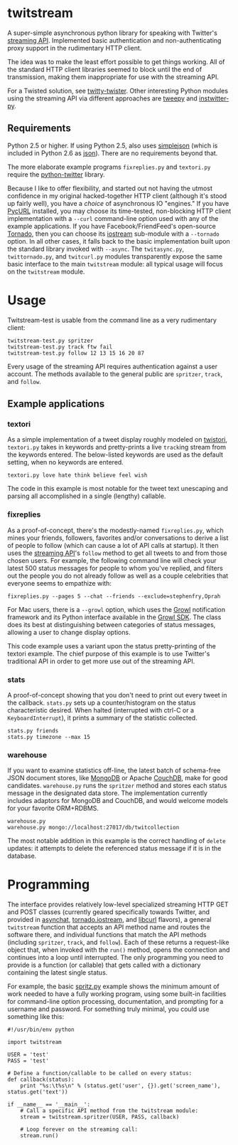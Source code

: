 # twitstream #

A super-simple asynchronous python library for speaking with Twitter's
[streaming API][]. Implemented basic authentication and non-authenticating
proxy support in the rudimentary HTTP client.

The idea was to make the least effort possible to get things working. All of
the standard HTTP client libraries seemed to block until the end of
transmission, making them inappropriate for use with the streaming API.

For a Twisted solution, see [twitty-twister][]. Other interesting Python
modules using the streaming API via different approaches are [tweepy][] and
[instwitter-py][].

[streaming API]: http://apiwiki.twitter.com/Streaming-API-Documentation
[twitty-twister]: http://github.com/dustin/twitty-twister
[tweepy]: http://github.com/joshthecoder/tweepy
[instwitter-py]: http://github.com/sovnarkom/instwitter-py

## Requirements ##

Python 2.5 or higher. If using Python 2.5, also uses [simplejson][] (which is
included in Python 2.6 as [json][]). There are no requirements beyond that.

The more elaborate example programs `fixreplies.py` and `textori.py` require
the [python-twitter][] library.

Because I like to offer flexibility, and started out not having the utmost
confidence in my original hacked-together HTTP client (although it's stood up
fairly well), you have a _choice_ of asynchronous IO "engines." If you have
[PycURL][] installed, you may choose its time-tested, non-blocking HTTP client
implementation with a `--curl` command-line option used with any of the
example applications. If you have Facebook/FriendFeed's open-source
[Tornado][], then you can choose its [iostream][] sub-module with a
`--tornado` option. In all other cases, it falls back to the basic
implementation built upon the standard library invoked with `--async`. The
`twitasync.py`, `twittornado.py`, and `twitcurl.py` modules transparently
expose the same basic interface to the main `twitstream` module: all typical
usage will focus on the `twitstream` module.

[simplejson]: http://pypi.python.org/pypi/simplejson/
[json]: http://docs.python.org/library/json.html
[python-twitter]: http://code.google.com/p/python-twitter/
[PycURL]: http://pycurl.sourceforge.net/
[Tornado]: http://www.tornadoweb.org/
[IOStream]: http://github.com/facebook/tornado/blob/master/tornado/iostream.py

# Usage #

Twitstream-test is usable from the command line as a very rudimentary client:

    twitstream-test.py spritzer
    twitstream-test.py track ftw fail
    twitstream-test.py follow 12 13 15 16 20 87

Every usage of the streaming API requires authentication against a user
account. The methods available to the general public are `spritzer`, `track`,
and `follow`.

## Example applications ##
### textori ###

As a simple implementation of a tweet display roughly modeled on [twistori][],
`textori.py` takes in keywords and pretty-prints a live `track`ing stream from
the keywords entered. The below-listed keywords are used as the default
setting, when no keywords are entered.

    textori.py love hate think believe feel wish

The code in this example is most notable for the tweet text unescaping and
parsing all accomplished in a single (lengthy) callable.

[twistori]: http://twistori.com/

### fixreplies ###

As a proof-of-concept, there's the modestly-named `fixreplies.py`, which mines
your friends, followers, favorites and/or conversations to derive a list of
people to follow (which can cause a lot of API calls at startup). It then uses
the [streaming API][]'s `follow` method to get all tweets to and from those
chosen users. For example, the following command line will check your latest
500 status messages for people to whom you've replied, and filters out the
people you do not already follow as well as a couple celebrities that everyone
seems to empathize with:

    fixreplies.py --pages 5 --chat --friends --exclude=stephenfry,Oprah

For Mac users, there is a `--growl` option, which uses the [Growl][]
notification framework and its Python interface available in the 
[Growl SDK][]. The class does its best at distinguishing between categories 
of status messages, allowing a user to change display options.

This code example uses a variant upon the status pretty-printing of the
textori example. The chief purpose of this example is to use Twitter's
traditional API in order to get more use out of the streaming API. 

[Growl]: http://growl.info/
[Growl SDK]: http://growl.info/downloads_developers.php

### stats ###

A proof-of-concept showing that you don't need to print out every tweet in the
callback. `stats.py` sets up a counter/histogram on the status characteristic
desired. When halted (interrupted with ctrl-C or a `KeyboardInterrupt`), it
prints a summary of the statistic collected.

    stats.py friends
    stats.py timezone --max 15

### warehouse ###

If you want to examine statistics off-line, the latest batch of schema-free
JSON document stores, like [MongoDB][] or Apache [CouchDB][], make for good
candidates. `warehouse.py` runs the `spritzer` method and stores each status
message in the designated data store. The implementation currently includes
adaptors for MongoDB and CouchDB, and would welcome models for your favorite
ORM+RDBMS.

    warehouse.py
    warehouse.py mongo://localhost:27017/db/twitcollection

The most notable addition in this example is the correct handling of `delete`
updates: it attempts to delete the referenced status message if it is in the
database.

[MongoDB]: http://www.mongodb.org/
[CouchDB]: http://couchdb.apache.org/

# Programming #

The interface provides relatively low-level specialized streaming HTTP GET and
POST classes (currently geared specifically towards Twitter, and provided in
[asynchat][], [tornado.iostream][], and [libcurl][] flavors), a general
`twitstream` function that accepts an API method name and routes the software
there, and individual functions that match the API methods (including
`spritzer`, `track`, and `follow`). Each of these returns a request-like
object that, when invoked with the `run()` method, opens the connection and
continues into a loop until interrupted. The only programming you need to
provide is a function (or callable) that gets called with a dictionary
containing the latest single status.

[asynchat]: http://docs.python.org/library/asynchat.html
[libcurl]: http://curl.haxx.se/libcurl/
[tornado.iostream]: http://github.com/facebook/tornado/blob/master/tornado/iostream.py

For example, the basic
[spritz.py](http://github.com/atl/twitstream/blob/master/spritz.py) example
shows the minimum amount of work needed to have a fully working program, using
some built-in facilities for command-line option processing, documentation,
and prompting for a username and password. For something truly minimal, you
could use something like this:

    #!/usr/bin/env python
    
    import twitstream
    
    USER = 'test'
    PASS = 'test'
    
    # Define a function/callable to be called on every status:
    def callback(status):
        print "%s:\t%s\n" % (status.get('user', {}).get('screen_name'), status.get('text'))
    
    if __name__ == '__main__':
        # Call a specific API method from the twitstream module: 
        stream = twitstream.spritzer(USER, PASS, callback)
        
        # Loop forever on the streaming call:
        stream.run()
